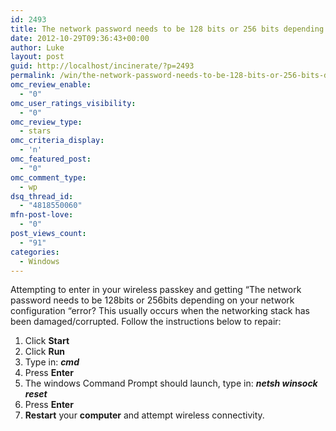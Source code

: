 ```yaml
---
id: 2493
title: The network password needs to be 128 bits or 256 bits depending on your network configuration
date: 2012-10-29T09:36:43+00:00
author: Luke
layout: post
guid: http://localhost/incinerate/?p=2493
permalink: /win/the-network-password-needs-to-be-128-bits-or-256-bits-depending-on-your-network-configuration/
omc_review_enable:
  - "0"
omc_user_ratings_visibility:
  - "0"
omc_review_type:
  - stars
omc_criteria_display:
  - 'n'
omc_featured_post:
  - "0"
omc_comment_type:
  - wp
dsq_thread_id:
  - "4818550060"
mfn-post-love:
  - "0"
post_views_count:
  - "91"
categories:
  - Windows
---
```

Attempting to enter in your wireless passkey and getting “The network password needs to be 128bits or 256bits depending on your network configuration “error? This usually occurs when the networking stack has been damaged/corrupted. Follow the instructions below to repair:

  1. Click **Start**
  2. Click **Run**
  3. Type in: _**cmd**_
  4. Press **Enter**
  5. The windows Command Prompt should launch, type in: **_netsh winsock reset_**
  6. Press **Enter**
  7. **Restart** your **computer** and attempt wireless connectivity.